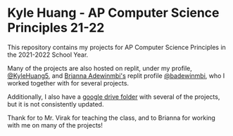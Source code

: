 # Kyle Huang - AP Computer Science Principles 21-22
This repository contains my projects for AP Computer Science Principles in the 2021-2022 School Year.

Many of the projects are also hosted on replit, under my profile, [@KyleHuang5](https://replit.com/@KyleHuang5), 
and [Brianna Adewinmbi's](https://github.com/adewinmbi) replit profile [@badewinmbi](https://replit.com/@badewinmbi),
who I worked together with for several projects.

Additionally, I also have a [google drive folder](https://drive.google.com/drive/folders/11gSV_4jPkE6C1P7DlsKN9F40VETz6nTT?usp=sharing) with several of the projects, but it is not consistently updated.

Thank for to Mr. Virak for teaching the class, and to Brianna for working with me on many of the projects!
